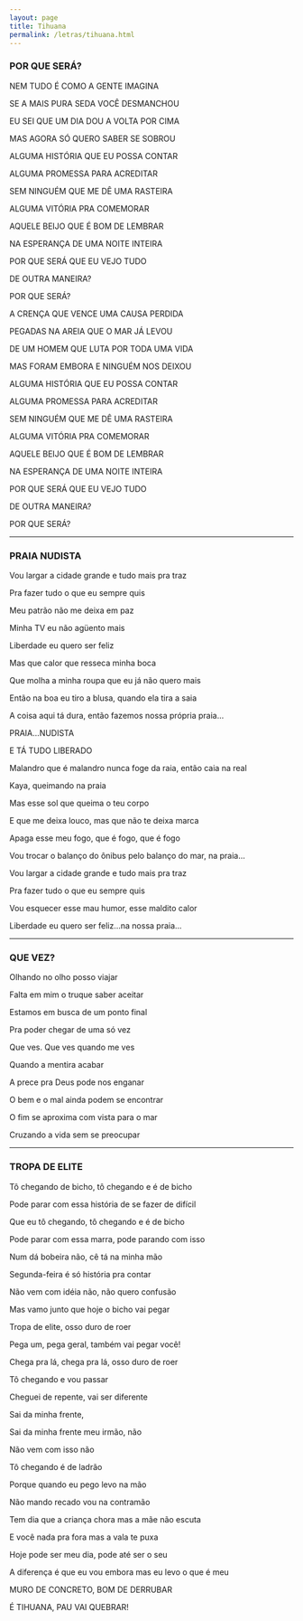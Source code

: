 ```yaml
---
layout: page
title: Tihuana
permalink: /letras/tihuana.html
---
```


### POR QUE SERÁ?

NEM TUDO É COMO A GENTE IMAGINA

SE A MAIS PURA SEDA VOCÊ DESMANCHOU

EU SEI QUE UM DIA DOU A VOLTA POR CIMA

MAS AGORA SÓ QUERO SABER SE SOBROU

ALGUMA HISTÓRIA QUE EU POSSA CONTAR

ALGUMA PROMESSA PARA ACREDITAR

SEM NINGUÉM QUE ME DÊ UMA RASTEIRA

ALGUMA VITÓRIA PRA COMEMORAR

AQUELE BEIJO QUE É BOM DE LEMBRAR

NA ESPERANÇA DE UMA NOITE INTEIRA

POR QUE SERÁ QUE EU VEJO TUDO

DE OUTRA MANEIRA?

POR QUE SERÁ?

A CRENÇA QUE VENCE UMA CAUSA PERDIDA

PEGADAS NA AREIA QUE O MAR JÁ LEVOU

DE UM HOMEM QUE LUTA POR TODA UMA VIDA

MAS FORAM EMBORA E NINGUÉM NOS DEIXOU

ALGUMA HISTÓRIA QUE EU POSSA CONTAR

ALGUMA PROMESSA PARA ACREDITAR

SEM NINGUÉM QUE ME DÊ UMA RASTEIRA

ALGUMA VITÓRIA PRA COMEMORAR

AQUELE BEIJO QUE É BOM DE LEMBRAR

NA ESPERANÇA DE UMA NOITE INTEIRA

POR QUE SERÁ QUE EU VEJO TUDO

DE OUTRA MANEIRA?

POR QUE SERÁ?

---

### PRAIA NUDISTA

Vou largar a cidade grande e tudo mais pra traz

Pra fazer tudo o que eu sempre quis

Meu patrão não me deixa em paz

Minha TV eu não agüento mais

Liberdade eu quero ser feliz

Mas que calor que resseca minha boca

Que molha a minha roupa que eu já não quero mais

Então na boa eu tiro a blusa, quando ela tira a saia

A coisa aqui tá dura, então fazemos nossa própria praia...

PRAIA...NUDISTA

E TÁ TUDO LIBERADO

Malandro que é malandro nunca foge da raia, então caia na real

Kaya, queimando na praia

Mas esse sol que queima o teu corpo

E que me deixa louco, mas que não te deixa marca

Apaga esse meu fogo, que é fogo, que é fogo

Vou trocar o balanço do ônibus pelo balanço do mar, na praia...

Vou largar a cidade grande e tudo mais pra traz

Pra fazer tudo o que eu sempre quis

Vou esquecer esse mau humor, esse maldito calor

Liberdade eu quero ser feliz...na nossa praia...

---

### QUE VEZ?

Olhando no olho posso viajar

Falta em mim o truque saber aceitar

Estamos em busca de um ponto final

Pra poder chegar de uma só vez

Que ves. Que ves quando me ves

Quando a mentira acabar

A prece pra Deus pode nos enganar

O bem e o mal ainda podem se encontrar

O fim se aproxima com vista para o mar

Cruzando a vida sem se preocupar

---

### TROPA DE ELITE

Tô chegando de bicho, tô chegando e é de bicho

Pode parar com essa história de se fazer de difícil

Que eu tô chegando, tô chegando e é de bicho

Pode parar com essa marra, pode parando com isso

Num dá bobeira não, cê tá na minha mão

Segunda-feira é só história pra contar

Não vem com idéia não, não quero confusão

Mas vamo junto que hoje o bicho vai pegar

Tropa de elite, osso duro de roer

Pega um, pega geral, também vai pegar você!

Chega pra lá, chega pra lá, osso duro de roer

Tô chegando e vou passar

Cheguei de repente, vai ser diferente

Sai da minha frente,

Sai da minha frente meu irmão, não

Não vem com isso não

Tô chegando é de ladrão

Porque quando eu pego levo na mão

Não mando recado vou na contramão

Tem dia que a criança chora mas a mãe não escuta

E você nada pra fora mas a vala te puxa

Hoje pode ser meu dia, pode até ser o seu

A diferença é que eu vou embora mas eu levo o que é meu

MURO DE CONCRETO, BOM DE DERRUBAR

É TIHUANA, PAU VAI QUEBRAR!